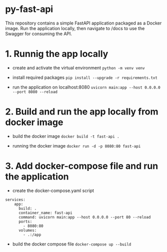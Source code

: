 # py-fast-api

This repository contains a simple FastAPI application packaged as a Docker image.
Run the application locally, then navigate to /docs to use the Swagger for consuming the API.


# 1. Runnig the app locally

- create and activate the virtual environment
``` python -m venv venv ```

- install required packages
``` pip install --upgrade -r requirements.txt ```

- run the application on localhost:8080
``` uvicorn main:app --host 0.0.0.0 --port 8080 --reload ```

# 2. Build and run the app locally from docker image
 
- build the docker image 
``` docker build -t fast-api . ```

- running the docker image 
``` docker run -d -p 8080:80 fast-api ```

# 3. Add docker-compose file and run the application

- create the docker-compose.yaml script
```
services:
    app:
      build: .
      container_name: fast-api
      command: uvicorn main:app --host 0.0.0.0 --port 80 --reload
      ports: 
        - 8080:80
      volumes:
        - .:/app
```

- build the docker compose file
``` docker-compose up --build ```
